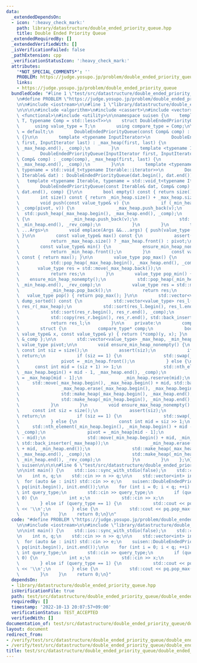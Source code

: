 ```yaml
---
data:
  _extendedDependsOn:
  - icon: ':heavy_check_mark:'
    path: library/datastructure/double_ended_priority_queue.hpp
    title: Double Ended Priority Queue
  _extendedRequiredBy: []
  _extendedVerifiedWith: []
  _isVerificationFailed: false
  _pathExtension: cpp
  _verificationStatusIcon: ':heavy_check_mark:'
  attributes:
    '*NOT_SPECIAL_COMMENTS*': ''
    PROBLEM: https://judge.yosupo.jp/problem/double_ended_priority_queue
    links:
    - https://judge.yosupo.jp/problem/double_ended_priority_queue
  bundledCode: "#line 1 \"test/src/datastructure/double_ended_priority_queue/double_ended_priority_queue.test.cpp\"\
    \n#define PROBLEM \"https://judge.yosupo.jp/problem/double_ended_priority_queue\"\
    \n\n#include <iostream>\n\n#line 1 \"library/datastructure/double_ended_priority_queue.hpp\"\
    \n\n\n\n#include <algorithm>\n#include <cassert>\n#include <vector>\n#include\
    \ <functional>\n#include <utility>\n\nnamespace suisen {\n    template <typename\
    \ T, typename Comp = std::less<T>>\n    struct DoubleEndedPriorityQueue {\n  \
    \      using value_type = T;\n        using compare_type = Comp;\n\n        DoubleEndedPriorityQueue()\
    \ = default;\n        DoubleEndedPriorityQueue(const Comp& comp) : _comp(comp)\
    \ {}\n\n        template <typename InputIterator>\n        DoubleEndedPriorityQueue(InputIterator\
    \ first, InputIterator last) : _max_heap(first, last) {\n            std::make_heap(_max_heap.begin(),\
    \ _max_heap.end(), _comp);\n        }\n        template <typename InputIterator>\n\
    \        DoubleEndedPriorityQueue(InputIterator first, InputIterator last, const\
    \ Comp& comp) : _comp(comp), _max_heap(first, last) {\n            std::make_heap(_max_heap.begin(),\
    \ _max_heap.end(), _comp);\n        }\n\n        template <typename Iterable,\
    \ typename = std::void_t<typename Iterable::iterator>>\n        DoubleEndedPriorityQueue(const\
    \ Iterable& dat) : DoubleEndedPriorityQueue(dat.begin(), dat.end()) {}\n     \
    \   template <typename Iterable, typename = std::void_t<typename Iterable::iterator>>\n\
    \        DoubleEndedPriorityQueue(const Iterable& dat, Comp& comp) : DoubleEndedPriorityQueue(dat.begin(),\
    \ dat.end(), comp) {}\n\n        bool empty() const { return size() == 0; }\n\
    \        int size() const { return _min_heap.size() + _max_heap.size(); }\n\n\
    \        void push(const value_type& v) {\n            if (_min_heap.empty() or\
    \ _comp(pivot, v)) {\n                _max_heap.push_back(v);\n              \
    \  std::push_heap(_max_heap.begin(), _max_heap.end(), _comp);\n            } else\
    \ {\n                _min_heap.push_back(v);\n                std::push_heap(_min_heap.begin(),\
    \ _min_heap.end(), _rev_comp);\n            }\n        }\n        template <typename\
    \ ...Args>\n        void emplace(Args &&...args) { push(value_type(std::forward<Args>(args)...));\
    \ }\n\n        const value_type& max() const {\n            assert(size());\n\
    \            return _max_heap.size() ? _max_heap.front() : pivot;\n        }\n\
    \        const value_type& min() {\n            ensure_min_heap_nonempty();\n\
    \            return _min_heap.front();\n        }\n        const value_type& top()\
    \ const { return max(); }\n\n        value_type pop_max() {\n            ensure_max_heap_nonempty();\n\
    \            std::pop_heap(_max_heap.begin(), _max_heap.end(), _comp);\n     \
    \       value_type res = std::move(_max_heap.back());\n            _max_heap.pop_back();\n\
    \            return res;\n        }\n        value_type pop_min() {\n        \
    \    ensure_min_heap_nonempty();\n            std::pop_heap(_min_heap.begin(),\
    \ _min_heap.end(), _rev_comp);\n            value_type res = std::move(_min_heap.back());\n\
    \            _min_heap.pop_back();\n            return res;\n        }\n     \
    \   value_type pop() { return pop_max(); }\n\n        std::vector<value_type>\
    \ dump_sorted() const {\n            std::vector<value_type> res_l(_min_heap),\
    \ res_r(_max_heap);\n            std::sort(res_l.begin(), res_l.end(), _comp);\n\
    \            std::sort(res_r.begin(), res_r.end(), _comp);\n            res_l.reserve(size());\n\
    \            std::copy(res_r.begin(), res_r.end(), std::back_inserter(res_l));\n\
    \            return res_l;\n        }\n\n    private:\n        compare_type _comp;\n\
    \        struct {\n            compare_type* comp;\n            bool operator()(const\
    \ value_type& x, const value_type& y) { return (*comp)(y, x); }\n        } _rev_comp{\
    \ &_comp };\n\n        std::vector<value_type> _max_heap, _min_heap;\n       \
    \ value_type pivot;\n\n        void ensure_min_heap_nonempty() {\n           \
    \ const int siz = size();\n            assert(siz);\n            if (not _min_heap.empty())\
    \ return;\n            if (siz == 1) {\n                std::swap(_min_heap, _max_heap);\n\
    \                pivot = _min_heap.front();\n            } else {\n          \
    \      const int mid = (siz + 1) >> 1;\n                std::nth_element(_max_heap.begin(),\
    \ _max_heap.begin() + mid - 1, _max_heap.end(), _comp);\n                pivot\
    \ = _max_heap[mid - 1];\n                _min_heap.reserve(mid);\n           \
    \     std::move(_max_heap.begin(), _max_heap.begin() + mid, std::back_inserter(_min_heap));\n\
    \                _max_heap.erase(_max_heap.begin(), _max_heap.begin() + mid);\n\
    \                std::make_heap(_max_heap.begin(), _max_heap.end(), _comp);\n\
    \                std::make_heap(_min_heap.begin(), _min_heap.end(), _rev_comp);\n\
    \            }\n        }\n        void ensure_max_heap_nonempty() {\n       \
    \     const int siz = size();\n            assert(siz);\n            if (not _max_heap.empty())\
    \ return;\n            if (siz == 1) {\n                std::swap(_min_heap, _max_heap);\n\
    \            } else {\n                const int mid = siz >> 1;\n           \
    \     std::nth_element(_min_heap.begin(), _min_heap.begin() + mid - 1, _min_heap.end(),\
    \ _comp);\n                pivot = _min_heap[mid - 1];\n                _max_heap.reserve(siz\
    \ - mid);\n                std::move(_min_heap.begin() + mid, _min_heap.end(),\
    \ std::back_inserter(_max_heap));\n                _min_heap.erase(_min_heap.begin()\
    \ + mid, _min_heap.end());\n                std::make_heap(_max_heap.begin(),\
    \ _max_heap.end(), _comp);\n                std::make_heap(_min_heap.begin(),\
    \ _min_heap.end(), _rev_comp);\n            }\n        }\n    };\n} // namespace\
    \ suisen\n\n\n\n#line 6 \"test/src/datastructure/double_ended_priority_queue/double_ended_priority_queue.test.cpp\"\
    \n\nint main() {\n    std::ios::sync_with_stdio(false);\n    std::cin.tie(nullptr);\n\
    \n    int n, q;\n    std::cin >> n >> q;\n\n    std::vector<int> init(n);\n  \
    \  for (auto &e : init) std::cin >> e;\n    suisen::DoubleEndedPriorityQueue<int>\
    \ pq(init.begin(), init.end());\n\n    for (int i = 0; i < q; ++i) {\n       \
    \ int query_type;\n        std::cin >> query_type;\n        if (query_type ==\
    \ 0) {\n            int x;\n            std::cin >> x;\n            pq.push(x);\n\
    \        } else if (query_type == 1) {\n            std::cout << pq.pop_min()\
    \ << '\\n';\n        } else {\n            std::cout << pq.pop_max() << '\\n';\n\
    \        }\n    }\n    return 0;\n}\n"
  code: "#define PROBLEM \"https://judge.yosupo.jp/problem/double_ended_priority_queue\"\
    \n\n#include <iostream>\n\n#include \"library/datastructure/double_ended_priority_queue.hpp\"\
    \n\nint main() {\n    std::ios::sync_with_stdio(false);\n    std::cin.tie(nullptr);\n\
    \n    int n, q;\n    std::cin >> n >> q;\n\n    std::vector<int> init(n);\n  \
    \  for (auto &e : init) std::cin >> e;\n    suisen::DoubleEndedPriorityQueue<int>\
    \ pq(init.begin(), init.end());\n\n    for (int i = 0; i < q; ++i) {\n       \
    \ int query_type;\n        std::cin >> query_type;\n        if (query_type ==\
    \ 0) {\n            int x;\n            std::cin >> x;\n            pq.push(x);\n\
    \        } else if (query_type == 1) {\n            std::cout << pq.pop_min()\
    \ << '\\n';\n        } else {\n            std::cout << pq.pop_max() << '\\n';\n\
    \        }\n    }\n    return 0;\n}"
  dependsOn:
  - library/datastructure/double_ended_priority_queue.hpp
  isVerificationFile: true
  path: test/src/datastructure/double_ended_priority_queue/double_ended_priority_queue.test.cpp
  requiredBy: []
  timestamp: '2022-10-13 20:07:57+09:00'
  verificationStatus: TEST_ACCEPTED
  verifiedWith: []
documentation_of: test/src/datastructure/double_ended_priority_queue/double_ended_priority_queue.test.cpp
layout: document
redirect_from:
- /verify/test/src/datastructure/double_ended_priority_queue/double_ended_priority_queue.test.cpp
- /verify/test/src/datastructure/double_ended_priority_queue/double_ended_priority_queue.test.cpp.html
title: test/src/datastructure/double_ended_priority_queue/double_ended_priority_queue.test.cpp
---
```

